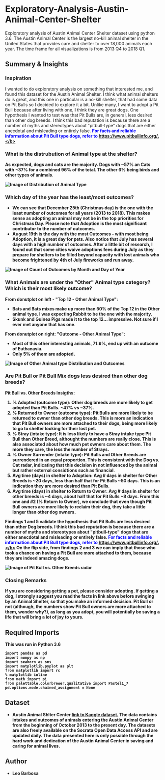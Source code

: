 # Exploratory-Analysis-Austin-Animal-Center-Shelter

Exploratory analysis of Austin Animal Center Shelter dataset using python 3.6. The Austin Animal Center is the largest no-kill animal shelter in the United States that provides care and shelter to over 18,000 animals each year. The time frame for all visualizations is from 2013 Q4 to 2018 Q1.

## Summary & Insights

### Inspiration

I wanted to do exploratory analysis on something that interested me, and found this dataset for the Austin Animal Shelter. I think what animal shelters do is great, and this one in particular is a no-kill shelter, that had some data on Pit Bulls so I decided to explore it a bit. Unlike many, I want to adopt a Pit Bull because after living with one, I think they are great dogs. One hypothesis I wanted to test was that Pit Bulls are, in general, less desired than other dog breeds. I think this bad reputation is because there are a number of myths and stereotypes about "pitbull-type" dogs that are either anecdotal and misleading or entirely false. <span style="color:blue"><b> For facts and reliable information about Pit Bull type dogs, refer to https://www.pitbullinfo.org/.</b></span>

### What is the distrubution of Animal type at the shelter?

As expected, dogs and cats are the majority.  Dogs with ~57% an Cats with ~37% for a combined 96% of the total. The other 6% being birds and other types of animals.

![Image of Distribution of Animal Type](https://github.com/Leo8216/Exploratory-Analysis-Austin-Animal-Center-Shelter/blob/master/images/10_Anymal_Type_Distribution_ALL.png)

### Which day of the year has the least/most outcomes?

* We can see that December 25th (Christmas day) is the one with the least number of outcomes for all years (2013 to 2018). This makes sense as adopting an animal may not be in the top priorities for Christmas Day. Please note that Adoption is the most significant contributor to the number of outcomes.
* August 19th is the day with the most Outcomes - with most being Adoption, it is a great day for pets. Also notice that July has several days with a high number of outcomes. After a little bit of research, I found out that some cities waive adoptions fees during July as they prepare for shelters to be filled beyond capacity with lost animals who become frightened by 4th of July fireworks and run away.

![Image of Count of Outcomes by Month and Day of Year](https://github.com/Leo8216/Exploratory-Analysis-Austin-Animal-Center-Shelter/blob/master/images/9_Count_of_Outcomes_by_Month_and_Day_of_Year_All_Years.png)

### What Animals are under the "Other" Animal type category? Which is their most likely outcome?

From donutplot on left - "Top 12 - Other Animal Type":
* Bats and Bats mixes make up more than 50% of the Top 12 in the Other animal type. I was expecting Rabbit to be the one with the majority. 
* Skunk and Guinea Pigs made it to the top 12... impressive. Not sure if I ever met anyone that has one.

From donutplot on right: "Outcome - Other Animal Type":
* Most of this other interesting animals, 71.9%, end up with an outcome of Euthanasia. 
* Only 5% of them are adopted.

![Image of Other Animal type Distribution and Outcomes](https://github.com/Leo8216/Exploratory-Analysis-Austin-Animal-Center-Shelter/blob/master/images/11_Other_Animal_Type_Top12_%26_Outcome.png)

### Are Pit Bull or Pit Bull Mix dogs less desired than other dog breeds?

Pit Bull vs. Other Breeds Insigths:
   1. % Adopted (outcome type): Other dog breeds are more likely to get adopted than Pit Bulls. ~47% vs ~37%.
   2. % Returned to Owner (outcome type): Pit Bulls are more likely to be returned to owner than other dog breeds.  This is more an indication that Pit Bull owners are more attached to their dogs, being more likely to go to shelter looking for their lost pet. 
   3. % Stray (intake type): It is less likely to have a Stray intake type Pit Bull than Other Breed, althought the numbers are really close.  This is also associated about how much pet owners care about them. The more they care, the less the number of Strays.
   4. % Owner Surrender (intake type): Pit Bulls and Other Breeds are surrendered in an equal proportion. This is consistent with the Dog vs. Cat radar, indicating that this decision in not influenced by the animal but rather external considtions such as financial.
   5. Avg time (days) in shelter to Adoption: Avg # days in shelter for Other Breeds is ~20 days, less than half that for Pit Bulls ~50 days. This is an indication they are more desired than Pit Bulls. 
   6. Avg time (days) in shelter to Return to Owner: Avg # days in shelter for other breeds is ~4 days, about half that for Pit Bulls ~8 days. From this one and #2 (% Return to Owner), we conclude that even though Pit Bull owners are more likely to reclaim their dog, they take a little longer than other dog owners.
   
Findings 1 and 5 validate the hypothesis that Pit Bulls are less desired than other Dog breeds. I think this bad reputation is because there are a number of myths and stereotypes about "pitbull-type" dogs that are either anecdotal and misleading or entirely false. <span style="color:blue"><b> For facts and reliable information about Pit Bull type dogs, refer to https://www.pitbullinfo.org/.</b></span> On the flip side, from findings 2 and 3 we can imply that those who took a chance on having a Pit Bull are more attached to them, because they are indeed amazing dogs. 

![Image of Pit Bull vs. Other Breeds radar](https://github.com/Leo8216/Exploratory-Analysis-Austin-Animal-Center-Shelter/blob/master/images/17_Pit_Bull_vs_Other_Breeds_radar.png)

### Closing Remarks

<b> If you are considering getting a pet, please consider adopting.  If getting a dog, I strongly suggest you read the facts in link above before swinging by an Animal Shelter, so that you make an informed decision. Pit Bull or not (although, the numbers show Pit Bull owners are more attached to them, wonder why?), as long as you adopt, you will potentially be saving a life that will bring a lot of joy to yours.</b>

## Required Imports
This was run in Python 3.6
```
import pandas as pd
import numpy as np
import seaborn as sns
import matplotlib.pyplot as plt
from matplotlib import rc
% matplotlib inline
from math import pi
from palettable.colorbrewer.qualitative import Pastel1_7
pd.options.mode.chained_assignment = None
```

## Dataset

* **Austin Animal Shlter Center** [link to Kaggle dataset.](https://www.kaggle.com/aaronschlegel/austin-animal-center-shelter-intakes-and-outcomes) The data contains intakes and outcomes of animals entering the Austin Animal Center from the beginning of October 2013 to the present day. The datasets are also freely available on the Socrata Open Data Access API and are updated daily. The data presented here is only possible through the hard work and dedication of the Austin Animal Center in saving and caring for animal lives.

## Author

* **Leo Barbosa**
